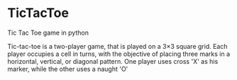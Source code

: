 # TicTacToe
Tic Tac Toe game in python

Tic-tac-toe is a two-player game, that is played on a 3×3 square grid. Each player occupies a cell in turns, with the objective of placing three marks in a horizontal, vertical, or diagonal pattern. One player uses cross 'X' as his marker, while the other uses a naught 'O'

